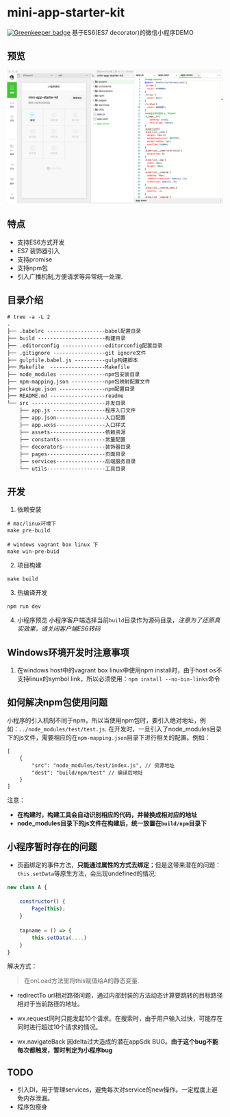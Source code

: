# mini-app-starter-kit

[![Greenkeeper badge](https://badges.greenkeeper.io/theharveyz/mini-app-starter-kit.svg)](https://greenkeeper.io/)
基于ES6(ES7 decorator)的微信小程序DEMO

## 预览
![](preview.png)

## 特点
- 支持ES6方式开发
- ES7 装饰器引入
- 支持promise
- 支持npm包
- 引入广播机制,方便请求等异常统一处理.

## 目录介绍
```
# tree -a -L 2
.
├── .babelrc -------------------babel配置目录
├── build ----------------------构建目录
├── .editorconfig --------------editorconfig配置目录
├── .gitignore -----------------git ignore文件
├── gulpfile.babel.js ----------gulp构建脚本
├── Makefile  ------------------Makefile
├── node_modules ---------------npm包安装目录
├── npm-mapping.json -----------npm包映射配置文件
├── package.json ---------------npm配置目录
├── README.md ------------------readme
└── src ------------------------开发目录
    ├── app.js -----------------程序入口文件
    ├── app.json----------------入口配置
    ├── app.wxss----------------入口样式
    ├── assets------------------依赖资源
    ├── constants---------------常量配置
    ├── decorators--------------装饰器目录
    ├── pages-------------------页面目录
    ├── services----------------后端服务目录
    └── utils-------------------工具目录
```

## 开发
1. 依赖安装
```
# mac/linux环境下
make pre-build

# windows vagrant box linux 下
make win-pre-buid
```

2. 项目构建
```
make build
```

3. 热编译开发
```
npm run dev
```

4. 小程序预览
小程序客户端选择当前`build`目录作为源码目录，*注意为了还原真实效果，请关闭客户端ES6转码*

## Windows环境开发时注意事项
1. 在windows host中的vagrant box linux中使用npm install时，由于host os不支持linux的symbol link，所以必须使用：`npm install --no-bin-links`命令

## 如何解决npm包使用问题
小程序的引入机制不同于npm，所以当使用npm包时，要引入绝对地址，例如：`../node_modules/test/test.js`.
在开发时，一旦引入了node_modules目录下的js文件，需要相应的在`npm-mapping.json`目录下进行相关的配置。例如：
```
[
    {
        "src": "node_modules/test/index.js", // 资源地址
        "dest": "build/npm/test" // 编译后地址
    }
]
```

注意：

- **在构建时，构建工具会自动识别相应的代码，并替换成相对应的地址**
- **node_modules目录下的js文件在构建后，统一放置在`build/npm`目录下**

## 小程序暂时存在的问题
- 页面绑定的事件方法，**只能通过属性的方式去绑定**；但是这带来潜在的问题：`this.setData`等原生方法，会出现undefined的情况:
```javascript
new class A {

    constructor() {
        Page(this);
    }

    tapname = () => {
        this.setData(....)
    }
}
```

解决方式：
> 在onLoad方法里将this赋值给A的静态变量.

- redirectTo url相对路径问题，通过内部封装的方法动态计算要跳转的目标路径相对于当前路径的地址。

- wx.request同时只能发起10个请求。在搜索时，由于用户输入过快，可能存在同时进行超过10个请求的情况。

- wx.navigateBack 因delta过大造成的潜在appSdk BUG。**由于这个bug不能每次都触发，暂时判定为小程序bug**

## TODO
* 引入DI，用于管理services，避免每次对service的new操作。一定程度上避免内存泄漏。
* 程序包瘦身
